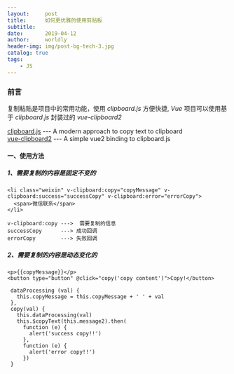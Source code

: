 ```yaml
---
layout:     post
title:      如何更优雅的使用剪贴板
subtitle:     
date:       2019-04-12
author:     worldly
header-img: img/post-bg-tech-3.jpg
catalog: true
tags:
    - JS
---
```


### 前言
复制粘贴是项目中的常用功能，使用 *clipboard.js* 方便快捷, *Vue* 项目可以使用基于 *clipboard.js* 封装过的 *vue-clipboard2*

[clipboard.js](https://clipboardjs.com/) --- A modern approach to copy text to clipboard<br/>
[vue-clipboard2](https://github.com/Inndy/vue-clipboard2) --- A simple vue2 binding to clipboard.js

#### 一、使用方法

##### 1、需要复制的内容是固定不变的

```
<li class="weixin" v-clipboard:copy="copyMessage" v-clipboard:success="successCopy" v-clipboard:error="errorCopy">
  <span>微信联系</span>
</li>
```

```
v-clipboard:copy --->  需要复制的信息
successCopy      ---> 成功回调
errorCopy        ---> 失败回调
```

##### 2、需要复制的内容是动态变化的

```
<p>{{copyMessage}}</p>
<button type="button" @click="copy('copy content')">Copy!</button>
```

```
 dataProcessing (val) {
   this.copyMessage = this.copyMessage + ' ' + val
 },
 copy(val) {
   this.dataProcessing(val)
   this.$copyText(this.message2).then(
     function (e) {
       alert('success copy!!')
     },
     function (e) {
       alert('error copy!!')
     })
 }
```

